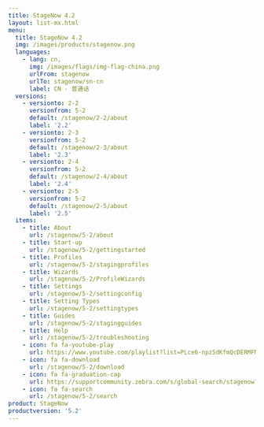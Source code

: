 ```yaml
---
title: StageNow 4.2
layout: list-mx.html
menu:
  title: StageNow 4.2
  img: /images/products/stagenow.png
  languages:
    - lang: cn,
      img: /images/flags/img-flag-china.png
      urlFrom: stagenow
      urlTo: stagenow/sn-cn
      label: CN - 普通话
  versions:
    - versionto: 2-2
      versionfrom: 5-2
      default: /stagenow/2-2/about
      label: '2.2'
    - versionto: 2-3
      versionfrom: 5-2
      default: /stagenow/2-3/about
      label: '2.3'
    - versionto: 2-4
      versionfrom: 5-2
      default: /stagenow/2-4/about
      label: '2.4'
    - versionto: 2-5
      versionfrom: 5-2
      default: /stagenow/2-5/about
      label: '2.5'
  items:
    - title: About
      url: /stagenow/5-2/about
    - title: Start-up
      url: /stagenow/5-2/gettingstarted
    - title: Profiles
      url: /stagenow/5-2/stagingprofiles
    - title: Wizards
      url: /stagenow/5-2/ProfileWizards
    - title: Settings
      url: /stagenow/5-2/settingconfig
    - title: Setting Types
      url: /stagenow/5-2/settingtypes
    - title: Guides
      url: /stagenow/5-2/stagingguides
    - title: Help
      url: /stagenow/5-2/troubleshooting
    - icon: fa fa-youtube-play
      url: https://www.youtube.com/playlist?list=PLce6-npz5dKfmQcDERMFNiOeZrVAEJtXH    
    - icon: fa fa-download
      url: /stagenow/5-2/download    
    - icon: fa fa-graduation-cap
      url: https://supportcommunity.zebra.com/s/global-search/stagenow?language=en_US
    - icon: fa fa-search
      url: /stagenow/5-2/search
product: StageNow
productversion: '5.2'
---
```


<!-- 11/16/20 - narrowing the tab menus so they don't cause wrapping
  1. changed "Troubleshooting" tab to "Help"
  2. removed the "Install" tab (and added a link to install in Start page 

      - title: Install
      url: /stagenow/5-2/installing

 -->